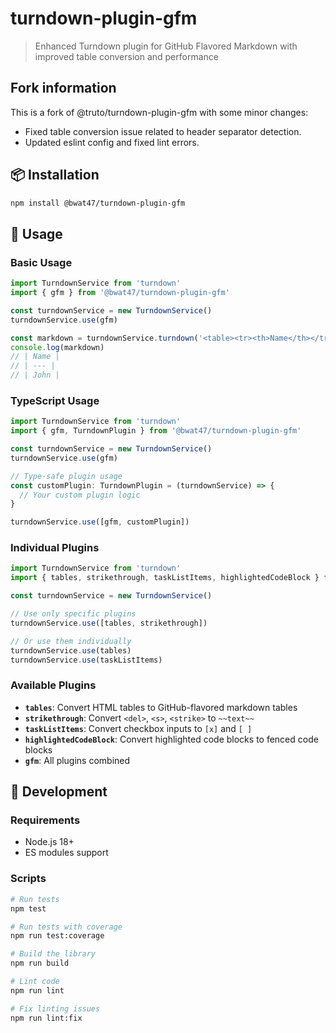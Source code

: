 # turndown-plugin-gfm

> Enhanced Turndown plugin for GitHub Flavored Markdown with improved table conversion and performance

## Fork information

This is a fork of @truto/turndown-plugin-gfm with some minor changes:

- Fixed table conversion issue related to header separator detection.
- Updated eslint config and fixed lint errors.

## 📦 Installation

```bash
npm install @bwat47/turndown-plugin-gfm
```

## 🎯 Usage

### Basic Usage

```javascript
import TurndownService from 'turndown'
import { gfm } from '@bwat47/turndown-plugin-gfm'

const turndownService = new TurndownService()
turndownService.use(gfm)

const markdown = turndownService.turndown('<table><tr><th>Name</th></tr><tr><td>John</td></tr></table>')
console.log(markdown)
// | Name |
// | --- |
// | John |
```

### TypeScript Usage

```typescript
import TurndownService from 'turndown'
import { gfm, TurndownPlugin } from '@bwat47/turndown-plugin-gfm'

const turndownService = new TurndownService()
turndownService.use(gfm)

// Type-safe plugin usage
const customPlugin: TurndownPlugin = (turndownService) => {
  // Your custom plugin logic
}

turndownService.use([gfm, customPlugin])
```

### Individual Plugins

```javascript
import TurndownService from 'turndown'
import { tables, strikethrough, taskListItems, highlightedCodeBlock } from '@bwat47/turndown-plugin-gfm'

const turndownService = new TurndownService()

// Use only specific plugins
turndownService.use([tables, strikethrough])

// Or use them individually
turndownService.use(tables)
turndownService.use(taskListItems)
```

### Available Plugins

- **`tables`**: Convert HTML tables to GitHub-flavored markdown tables
- **`strikethrough`**: Convert `<del>`, `<s>`, `<strike>` to `~~text~~`
- **`taskListItems`**: Convert checkbox inputs to `[x]` and `[ ]`
- **`highlightedCodeBlock`**: Convert highlighted code blocks to fenced code blocks
- **`gfm`**: All plugins combined

## 🧪 Development

### Requirements

- Node.js 18+
- ES modules support

### Scripts

```bash
# Run tests
npm test

# Run tests with coverage
npm run test:coverage

# Build the library
npm run build

# Lint code
npm run lint

# Fix linting issues
npm run lint:fix
```